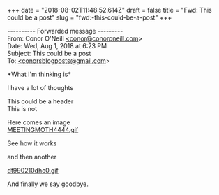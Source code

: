 +++
date = "2018-08-02T11:48:52.614Z"
draft = false
title = "Fwd: This could be a post"
slug = "fwd:-this-could-be-a-post"
+++

\-\-\-\-\-\-\-\-\-\- Forwarded message ---------  
From: Conor O'Neill [<conor@conoroneill.com](mailto:<conor@conoroneill.com)>  
Date: Wed, Aug 1, 2018 at 6:23 PM  
Subject: This could be a post  
To: [<conorsblogposts@gmail.com](mailto:<conorsblogposts@gmail.com)>

\*What I'm thinking is\*

I have a lot of thoughts

This could be a header  
This is not

Here comes an image  
[MEETINGMOTH4444.gif](/images/2018/08/02/meetingmoth4444.gif)

See how it works

and then another

[dt990210dhc0.gif](/images/2018/08/02/dt990210dhc0.gif)

And finally we say goodbye.